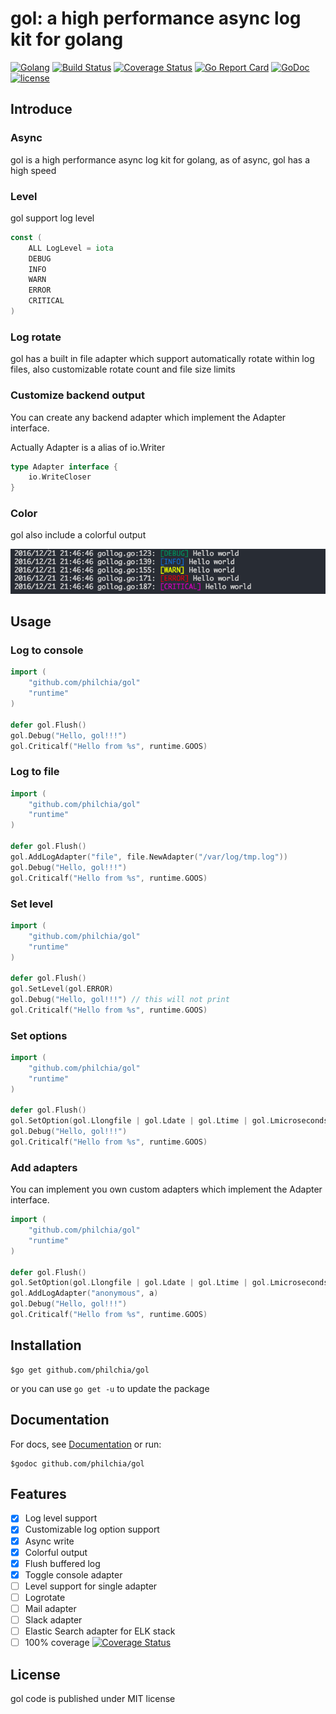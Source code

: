 # gol: a high performance async log kit for golang

[![Golang](https://img.shields.io/badge/Language-Go-green.svg?style=flat)](https://golang.org)
[![Build Status](https://travis-ci.org/philchia/gol.svg?branch=master)](https://travis-ci.org/philchia/gol)
[![Coverage Status](https://coveralls.io/repos/github/philchia/gol/badge.svg?branch=master)](https://coveralls.io/github/philchia/gol?branch=master)
[![Go Report Card](https://goreportcard.com/badge/github.com/philchia/gol)](https://goreportcard.com/report/github.com/philchia/gol)
[![GoDoc](https://godoc.org/github.com/philchia/gol?status.svg)](https://godoc.org/github.com/philchia/gol)
[![license](https://img.shields.io/github/license/mashape/apistatus.svg)](https://opensource.org/licenses/MIT)

## Introduce

### Async

gol is a high performance async log kit for golang, as of async, gol has a high speed

### Level

gol support log level

```go
const (
    ALL LogLevel = iota
    DEBUG
    INFO
    WARN
    ERROR
    CRITICAL
)
```

### Log rotate

gol has a built in file adapter which support automatically rotate within log files, also customizable rotate count and file size limits

### Customize backend output

You can create any backend adapter which implement the Adapter interface.

Actually Adapter is a alias of io.Writer

```go
type Adapter interface {
    io.WriteCloser
}
```

### Color

gol also include a colorful output

![Colorful output](./assets/screen.png)

## Usage

### Log to console

```go
import (
    "github.com/philchia/gol"
    "runtime"
)

defer gol.Flush()
gol.Debug("Hello, gol!!!")
gol.Criticalf("Hello from %s", runtime.GOOS)

```

### Log to file

```go
import (
    "github.com/philchia/gol"
    "runtime"
)

defer gol.Flush()
gol.AddLogAdapter("file", file.NewAdapter("/var/log/tmp.log"))
gol.Debug("Hello, gol!!!")
gol.Criticalf("Hello from %s", runtime.GOOS)

```

### Set level

```go
import (
    "github.com/philchia/gol"
    "runtime"
)

defer gol.Flush()
gol.SetLevel(gol.ERROR)
gol.Debug("Hello, gol!!!") // this will not print
gol.Criticalf("Hello from %s", runtime.GOOS)

```

### Set options

```go
import (
    "github.com/philchia/gol"
    "runtime"
)

defer gol.Flush()
gol.SetOption(gol.Llongfile | gol.Ldate | gol.Ltime | gol.Lmicroseconds)
gol.Debug("Hello, gol!!!")
gol.Criticalf("Hello from %s", runtime.GOOS)

```

### Add adapters

You can implement you own custom adapters which implement the Adapter interface.

```go
import (
    "github.com/philchia/gol"
    "runtime"
)

defer gol.Flush()
gol.SetOption(gol.Llongfile | gol.Ldate | gol.Ltime | gol.Lmicroseconds)
gol.AddLogAdapter("anonymous", a)
gol.Debug("Hello, gol!!!")
gol.Criticalf("Hello from %s", runtime.GOOS)
```

## Installation

    $go get github.com/philchia/gol

or you can use `go get -u` to update the package

## Documentation

For docs, see [Documentation](http://godoc.org/github.com/philchia/gol "GoDoc")  or run:

    $godoc github.com/philchia/gol

## Features

- [X] Log level support
- [X] Customizable log option support
- [X] Async write
- [X] Colorful output
- [X] Flush buffered log
- [X] Toggle console adapter
- [ ] Level support for single adapter
- [ ] Logrotate
- [ ] Mail adapter
- [ ] Slack adapter
- [ ] Elastic Search adapter for ELK stack
- [ ] 100% coverage [![Coverage Status](https://coveralls.io/repos/github/philchia/gol/badge.svg?branch=master)](https://coveralls.io/github/philchia/gol?branch=master)

## License

gol code is published under MIT license